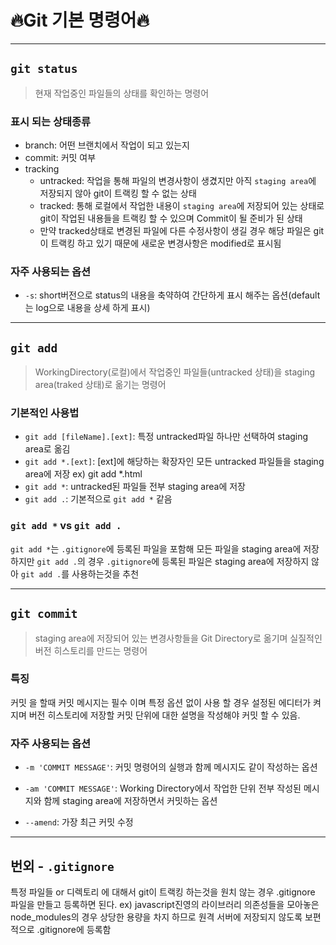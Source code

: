 # 🔥Git 기본 명령어🔥

---

## `git status`

> 현재 작업중인 파일들의 상태를 확인하는 명령어

### 표시 되는 상태종류

- branch: 어떤 브랜치에서 작업이 되고 있는지
- commit: 커밋 여부
- tracking
  - untracked: 작업을 통해 파일의 변경사항이 생겼지만 아직 `staging area`에 저장되지 않아 git이 트랙킹 할 수 없는 상태
  - tracked: 통해 로컬에서 작업한 내용이 `staging area`에 저장되어 있는 상태로 git이 작업된 내용들을 트랙킹 할 수 있으며 Commit이 될 준비가 된 상태
  - 만약 tracked상태로 변경된 파일에 다른 수정사항이 생길 경우 해당 파일은 git이 트랙킹 하고 있기 때문에 새로운 변경사항은 modified로 표시됨

### 자주 사용되는 옵션

- `-s`: short버전으로 status의 내용을 축약하여 간단하게 표시 해주는 옵션(default는 log으로 내용을 상세 하게 표시)

---

## `git add`

> WorkingDirectory(로컬)에서 작업중인 파일들(untracked 상태)을 staging area(traked 상태)로 옮기는 명령어

### 기본적인 사용법

- `git add [fileName].[ext]`: 특정 untracked파일 하나만 선택하여 staging area로 옮김
- `git add *.[ext]`: [ext]에 해당하는 확장자인 모든 untracked 파일들을 staging area에 저장 ex) git add \*.html
- `git add *`: untracked된 파일들 전부 staging area에 저장
- `git add .`: 기본적으로 `git add *` 같음

### `git add *` vs `git add .`

`git add *`는 `.gitignore`에 등록된 파일을 포함해 모든 파일을 staging area에 저장하지만 `git add .`의 경우 `.gitignore`에 등록된 파일은 staging area에 저장하지 않아 `git add .`를 사용하는것을 추천

---

## `git commit`

> staging area에 저장되어 있는 변경사항들을 Git Directory로 옮기며 실질적인 버전 히스토리를 만드는 명령어

### 특징

커밋 을 할때 커밋 메시지는 필수 이며 특정 옵션 없이 사용 할 경우 설정된 에디터가 켜지며 버전 히스토리에 저장할 커밋 단위에 대한 설명을 작성해야 커밋 할 수 있음.

### 자주 사용되는 옵션

- `-m 'COMMIT MESSAGE'`: 커밋 명령어의 실행과 함께 메시지도 같이 작성하는 옵션
- `-am 'COMMIT MESSAGE'`: Working Directory에서 작업한 단위 전부 작성된 메시지와 함께 staging area에 저장하면서 커밋하는 옵션

- `--amend`: 가장 최근 커밋 수정

---

## 번외 - `.gitignore`

특정 파일들 or 디렉토리 에 대해서 git이 트랙킹 하는것을 원치 않는 경우 .gitignore 파일을 만들고 등록하면 된다.
ex) javascript진영의 라이브러리 의존성들을 모아놓은 node_modules의 경우 상당한 용량을 차지 하므로 원격 서버에 저장되지 않도록 보편적으로 .gitignore에 등록함
